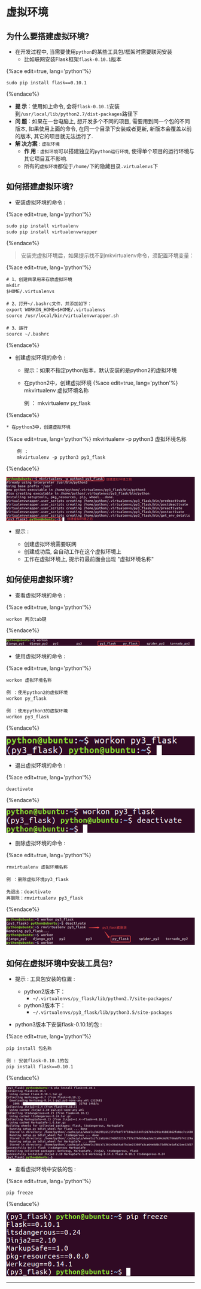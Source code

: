 # 虚拟环境

## 为什么要搭建虚拟环境?

  * 在开发过程中, 当需要使用`python`的某些工具包/框架时需要联网安装
    * 比如联网安装Flask框架`flask-0.10.1`版本

{%ace edit=true, lang='python'%}

    sudo pip install flask==0.10.1
    
{%endace%}

  * **提 示**：使用如上命令, 会将`flask-0.10.1`安装到`/usr/local/lib/python2.7/dist-packages`路径下
  * **问 题**：如果在一台电脑上, 想开发多个不同的项目, 需要用到同一个包的不同版本, 如果使用上面的命令, 在同一个目录下安装或者更新, 新版本会覆盖以前的版本, 其它的项目就无法运行了.
  * **解 决方案** : `虚拟环境`
    * **作 用** : `虚拟环境`可以搭建独立的`python运行环境`, 使得单个项目的运行环境与其它项目互不影响.
    * 所有的`虚拟环境`都位于`/home/`下的隐藏目录`.virtualenvs`下

## 如何搭建虚拟环境?

  * 安装虚拟环境的命令 :

{%ace edit=true, lang='python'%}

    sudo pip install virtualenv
    sudo pip install virtualenvwrapper
    
{%endace%}

> 安装完虚拟环境后，如果提示找不到mkvirtualenv命令，须配置环境变量：

{%ace edit=true, lang='python'%}

    # 1、创建目录用来存放虚拟环境
    mkdir 
    $HOME/.virtualenvs
    
    # 2、打开~/.bashrc文件，并添加如下：
    export WORKON_HOME=$HOME/.virtualenvs
    source /usr/local/bin/virtualenvwrapper.sh
    
    # 3、运行
    source ~/.bashrc
    
{%endace%}

  * 创建虚拟环境的命令 :

    * 提示：如果不指定python版本，默认安装的是python2的虚拟环境
    * 在python2中，创建虚拟环境
{%ace edit=true, lang='python'%}         mkvirtualenv 虚拟环境名称

        例 ：
        mkvirtualenv py_flask
        
{%endace%}

    * 在python3中，创建虚拟环境
{%ace edit=true, lang='python'%}         mkvirtualenv -p python3 虚拟环境名称

        例 ：
        mkvirtualenv -p python3 py3_flask
        
{%endace%}

![](../assets/创建虚拟环境py3.png)

  * 提示 :

    * 创建虚拟环境需要联网
    * 创建成功后, 会自动工作在这个虚拟环境上
    * 工作在虚拟环境上, 提示符最前面会出现 "虚拟环境名称"

## 如何使用虚拟环境?

  * 查看虚拟环境的命令 :

{%ace edit=true, lang='python'%}

    workon 两次tab键
    
{%endace%}

![](../assets/查看虚拟环境.png)

  * 使用虚拟环境的命令 :

{%ace edit=true, lang='python'%}

    workon 虚拟环境名称
    
    例 ：使用python2的虚拟环境
    workon py_flask
    
    例 ：使用python3的虚拟环境
    workon py3_flask
    
{%endace%}

![](../assets/使用虚拟环境py3.png)

  * 退出虚拟环境的命令 :

{%ace edit=true, lang='python'%}

    deactivate
    
{%endace%}

![](../assets/退出虚拟环境.png)

  * 删除虚拟环境的命令 :

{%ace edit=true, lang='python'%}

    rmvirtualenv 虚拟环境名称
    
    例 ：删除虚拟环境py3_flask
    
    先退出：deactivate
    再删除：rmvirtualenv py3_flask
    
{%endace%}

![](../assets/删除虚拟环境py3.png)

## 如何在虚拟环境中安装工具包?

  * 提示 : 工具包安装的位置 :

    * python2版本下：
      * `~/.virtualenvs/py_flask/lib/python2.7/site-packages/`
    * python3版本下：
      * `~/.virtualenvs/py3_flask/lib/python3.5/site-packages`
  * python3版本下安装flask-0.10.1的包 :

{%ace edit=true, lang='python'%}

    pip install 包名称
    
    例 : 安装flask-0.10.1的包
    pip install flask==0.10.1
    
{%endace%}

![](../assets/安装flask在py3.png)

  * 查看虚拟环境中安装的包 :

{%ace edit=true, lang='python'%}

    pip freeze
    
{%endace%}

![](../assets/查看虚拟环境下安装的包.png)

____

